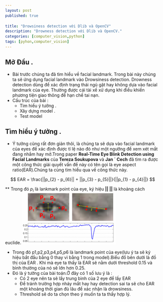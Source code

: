 ```yaml
---
layout: post
published: true

title: "Drowsiness detection với Dlib và OpenCV"
description: "Drowness detection với Dlib và OpenCV."
categories: [computer_vision,python]
tags: [pyhon,computer_vision]
---
```

## Mở Đầu .
* Bài trước chúng ta đã tìm hiểu về facial landmark. Trong bài này chúng ta sẽ ứng dụng facial landmark vào Drowsiness detection. Drowness detection
dùng để xác định trạng thái ngủ gật hay không dựa vào facial landmark của eye. Thường được cái tài xế xử dụng khi điều khiển phương tiện giao
thông để hạn chế tai nạn.
* Cấu trúc của bài :
  * Tìm hiểu ý tưởng .
  * Xây dựng model .
  * Test model
## Tìm hiểu ý tưởng .
* Ý tưởng cũng rất đơn giản thôi, là chúng ta sẽ dựa vào facial landmark của eyes để xác định được tỉ lệ nào đó như một ngưỡng để xem xét
mắt đang nhắm hay mở.Trong paper **Real-Time Eye Blink Detection using Facial Landmarks** của **Tereza Soukupova** và **Jan ´ Cech** đã
tìm ra được một công thức giải quyết vấn đề này có tên gọi là eye aspect ratio(EAR).Chúng ta cùng tìm hiểu qua về công thức này.

$$
EAR =  \frac{||p_{2} - p_{6}|| + ||p_{3} - p_{5}||}{||p_{1} - p_{4}||}
$$

   ** Trong đó $p_{i}$ là lankmark point của eye, ký hiệu **|| ||** là khoảng cách euclide.
![drowsiness1](/assets/images/drowness1.jpg)
* Trong đó p1,p2,p3,p4,p5,p6 là landmark point của eye(lưu ý ta sẽ ký hiệu bắt đầu bằng 0 thay vì bằng 1 trong model).Biểu đồ bên dưới là đồ thị của EAR . Khi mà eye ta thấy là EAR sẽ nằm dưới threshold 0.15 và bình thường của nó sẽ lớn hơn 0.25. 
* Đó là ý tưởng của bài toán.Ở đây có 1 số lưu ý là :
   * Có 2 eye nên ta sẽ lấy trung bình của 2 eye để lấy EAR
   * Để tránh trường hợp nháy mắt hay hay detection sai ta sẽ cho EAR một khoảng thời gian đủ lâu để xác nhận là drowsiness.
   * Threshold sẽ do ta chọn theo ý muốn ta ta thấy hợp lý.
